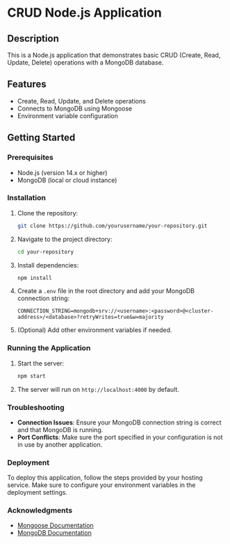 # CRUD Node.js Application

## Description

This is a Node.js application that demonstrates basic CRUD (Create, Read, Update, Delete) operations with a MongoDB database. 

## Features

- Create, Read, Update, and Delete operations
- Connects to MongoDB using Mongoose
- Environment variable configuration

## Getting Started

### Prerequisites

- Node.js (version 14.x or higher)
- MongoDB (local or cloud instance)

### Installation

1. Clone the repository:

    ```bash
    git clone https://github.com/yourusername/your-repository.git
    ```

2. Navigate to the project directory:

    ```bash
    cd your-repository
    ```

3. Install dependencies:

    ```bash
    npm install
    ```

4. Create a `.env` file in the root directory and add your MongoDB connection string:

    ```plaintext
    CONNECTION_STRING=mongodb+srv://<username>:<password>@<cluster-address>/<database>?retryWrites=true&w=majority
    ```

5. (Optional) Add other environment variables if needed.

### Running the Application

1. Start the server:

    ```bash
    npm start
    ```

2. The server will run on `http://localhost:4000` by default.

### Troubleshooting

- **Connection Issues**: Ensure your MongoDB connection string is correct and that MongoDB is running.
- **Port Conflicts**: Make sure the port specified in your configuration is not in use by another application.

### Deployment

To deploy this application, follow the steps provided by your hosting service. Make sure to configure your environment variables in the deployment settings.

### Acknowledgments

- [Mongoose Documentation](https://mongoosejs.com/docs/)
- [MongoDB Documentation](https://docs.mongodb.com/)

